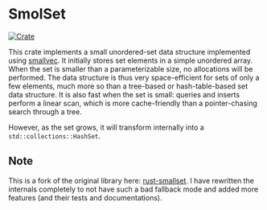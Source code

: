 # SmolSet

[![Crate](https://img.shields.io/crates/v/smolset.svg)](https://crates.io/crates/smolset)

This crate implements a small unordered-set data structure implemented using
[smallvec](https://crates.io/crates/smallvec/).
It initially stores set elements in a simple unordered array.
When the set is smaller than a parameterizable size, no allocations will be performed.
The data structure is thus very space-efficient for sets of only a few elements, much more so than a tree-based or hash-table-based set data structure.
It is also fast when the set is small: queries and inserts perform a linear scan, which is more cache-friendly than a pointer-chasing search through a tree.

However, as the set grows, it will transform internally into a `std::collections::HashSet`.


## Note

This is a fork of the original library here: [rust-smallset](https://github.com/cfallin/rust-smallset).
I have rewritten the internals completely to not have such a bad fallback mode and added more features (and their tests and documentations).
